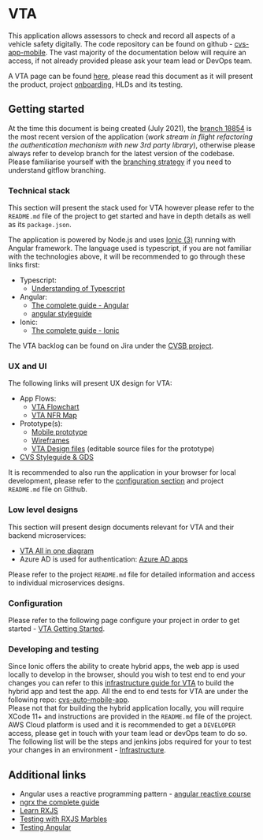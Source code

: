 # VTA

This application allows assessors to check and record all aspects of a vehicle safety digitally.
The code repository can be found on github - [cvs-app-mobile](https://github.com/dvsa/cvs-app-mobile/).
The vast majority of the documentation below will require an access, if not already provided please ask your team lead or DevOps team.

A VTA page can be found [here](https://wiki.dvsacloud.uk/pages/viewpage.action?spaceKey=HVT&title=VTA), please read this document as it will present the product, project [onboarding](https://wiki.dvsacloud.uk/display/HVT/Technical+Onboarding), HLDs and its testing.

## Getting started

At the time this document is being created (July 2021), the [branch 18854](https://github.com/dvsa/cvs-app-mobile/tree/feature/CVSB-18854) is the most recent version of the application (_work stream in flight refactoring the authentication mechanism with new 3rd party library_), otherwise please always refer to develop branch for the latest version of the codebase.
Please familiarise yourself with the [branching strategy](../2-tooling/README.md#branching-and-merging-strategy) if you need to understand gitflow branching.

### Technical stack

This section will present the stack used for VTA however please refer to the `README.md` file of the project to get started and have in depth details as well as its `package.json`.

The application is powered by Node.js and uses [Ionic (3)](https://ionicframework.com/docs/v3/) running with Angular framework. The language used is typescript, if you are not familiar with the technologies above, it will be recommended to go through these links first:

- Typescript:
  - [Understanding of Typescript](https://www.udemy.com/share/101sTi2@FEdgfWJgc1YPdkZDBHFxfj5HY1di/)
- Angular:
  - [The complete guide - Angular](https://www.udemy.com/share/101WAU2@PW5gblpfSlQIcEBSO0tOfRRt/)
  - [angular styleguide](https://angular.io/guide/styleguide)
- Ionic:
  - [The complete guide - Ionic](https://www.udemy.com/share/101Yxa2@FEdKblpfSlQIcEB4Eks=/)

The VTA backlog can be found on Jira under the [CVSB project](https://jira.dvsacloud.uk/secure/RapidBoard.jspa?rapidView=695&projectKey=CVSB&quickFilter=3738&quickFilter=3736).

### UX and UI

The following links will present UX design for VTA:

- App Flows:
  - [VTA Flowchart](https://wiki.dvsacloud.uk/display/HVT/VTA+Flowchart)
  - [VTA NFR Map](https://wiki.dvsacloud.uk/display/HVT/Mobile+App+Flow)
- Prototype(s):
  - [Mobile prototype](https://marvelapp.com/prototype/434h2c5/screen/53635491)
  - [Wireframes](https://wiki.dvsacloud.uk/pages/viewpage.action?pageId=33594455)
  - [VTA Design files](https://wiki.dvsacloud.uk/display/HVT/VTA+design+files) (editable source files for the prototype)
- [CVS Styleguide & GDS](https://wiki.dvsacloud.uk/pages/viewpage.action?pageId=33437373)

It is recommended to also run the application in your browser for local development, please refer to the [configuration section](#configuration) and project `README.md` file on Github.

### Low level designs

This section will present design documents relevant for VTA and their backend microservices:

- [VTA All in one diagram](https://wiki.dvsacloud.uk/pages/viewpage.action?pageId=79254695)
- Azure AD is used for authentication: [Azure AD apps](https://wiki.dvsacloud.uk/display/HVT/Azure+AD+Apps)

Please refer to the project `README.md` file for detailed information and access to individual microservices designs.

### Configuration

Please refer to the following page configure your project in order to get started - [VTA Getting Started](https://wiki.dvsacloud.uk/display/HVT/Getting+started+with+the+Mobile+App).

### Developing and testing

Since Ionic offers the ability to create hybrid apps, the web app is used locally to develop in the browser, should you wish to test end to end your changes you can refer to this [infrastructure guide for VTA](https://wiki.dvsacloud.uk/display/HVT/VTA#VTA-Infrastructure) to build the hybrid app and test the app.
All the end to end tests for VTA are under the following repo: [cvs-auto-mobile-app](https://github.com/dvsa/cvs-auto-mobile-app).<br>
Please not that for building the hybrid application locally, you will require XCode 11+ and instructions are provided in the `README.md` file of the project.
<br>
AWS Cloud platform is used and it is recommended to get a `DEVELOPER` access, please get in touch with your team lead or devOps team to do so.
The following list will be the steps and jenkins jobs required for your to test your changes in an environment - [Infrastructure](https://wiki.dvsacloud.uk/pages/viewpage.action?pageId=36870584).

## Additional links

- Angular uses a reactive programming pattern - [angular reactive course](https://www.udemy.com/share/101Zxa2@PW1gVEtKSVQLc0dEAXRnVD5HSlc=/)
- [ngrx the complete guide](https://www.udemy.com/share/1026ZI2@PW5KfWJZS1AOckBBBEtnfg==/)
- [Learn RXJS](https://www.learnrxjs.io/)
- [Testing with RXJS Marbles](https://rxmarbles.com/)
- [Testing Angular](https://www.udemy.com/share/1026k42@FEdgV2JjSVQLc0dEAXRNfRRtSg==/)

